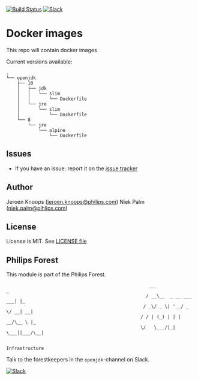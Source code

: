 [![Build Status](https://travis-ci.com/philips-software/docker-images.svg?token=rJGEzBK71KGFbNJFk2Ws&branch=master)](https://travis-ci.com/philips-software/docker-images)
[![Slack](https://philips-software-slackin.now.sh/badge.svg)](https://philips-software-slackin.now.sh)

# Docker images

This repo will contain docker images

Current versions available:
```
.
└── openjdk
    ├── 10
    │   ├── jdk
    │   │   └── slim
    │   │       └── Dockerfile
    │   └── jre
    │       └── slim
    │           └── Dockerfile
    └── 8
        └── jre
            └── alpine
                └── Dockerfile
```

## Issues

- If you have an issue: report it on the [issue tracker](https://github.com/philips-software/docker-images/issues)

## Author

Jeroen Knoops (<jeroen.knoops@philips.com>)
Niek Palm (<niek.palm@pihlips.com>)

## License

License is MIT. See [LICENSE file](LICENSE.md)

## Philips Forest

This module is part of the Philips Forest.

```
                                                     ___                   _
                                                    / __\__  _ __ ___  ___| |_
                                                   / _\/ _ \| '__/ _ \/ __| __|
                                                  / / | (_) | | |  __/\__ \ |_
                                                  \/   \___/|_|  \___||___/\__|  

                                                                 Infrastructure
```

Talk to the forestkeepers in the `openjdk`-channel on Slack.

[![Slack](https://philips-software-slackin.now.sh/badge.svg)](https://philips-software-slackin.now.sh)
